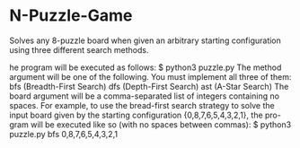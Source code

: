# N-Puzzle-Game
Solves any 8-puzzle board when given an arbitrary starting configuration using three different search methods.

he program will be executed as follows:
$ python3 puzzle.py <method> <board>
The method argument will be one of the following. You must implement all three of them:
bfs (Breadth-First Search)
dfs (Depth-First Search)
ast (A-Star Search)
The board argument will be a comma-separated list of integers containing no spaces. For example, to use the
bread-first search strategy to solve the input board given by the starting configuration {0,8,7,6,5,4,3,2,1}, the pro-
gram will be executed like so (with no spaces between commas):
$ python3 puzzle.py bfs 0,8,7,6,5,4,3,2,1
